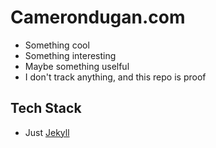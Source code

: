 # Camerondugan.com

 + Something cool
 + Something interesting
 + Maybe something uselful
 + I don't track anything, and this repo is proof

## Tech Stack

 + Just [Jekyll](https://github.com/jekyll/jekyll)
